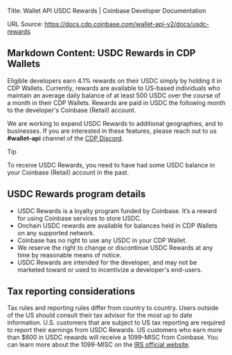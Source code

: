 Title: Wallet API USDC Rewards | Coinbase Developer Documentation

URL Source: https://docs.cdp.coinbase.com/wallet-api-v2/docs/usdc-rewards

Markdown Content:
USDC Rewards in CDP Wallets[](https://docs.cdp.coinbase.com/wallet-api-v2/docs/usdc-rewards#usdc-rewards-in-cdp-wallets "Direct link to USDC Rewards in CDP Wallets")
--------------------------------------------------------------------------------------------------------------------------------

Eligible developers earn 4.1% rewards on their USDC simply by holding it in CDP Wallets. Currently, rewards are available to US-based individuals who maintain an average daily balance of at least 500 USDC over the course of a month in their CDP Wallets. Rewards are paid in USDC the following month to the developer's Coinbase (Retail) account.

We are working to expand USDC Rewards to additional geographies, and to businesses. If you are interested in these features, please reach out to us **#wallet-api** channel of the [CDP Discord](https://discord.com/invite/cdp).

Tip

To receive USDC Rewards, you need to have had some USDC balance in your Coinbase (Retail) account in the past.

USDC Rewards program details[](https://docs.cdp.coinbase.com/wallet-api-v2/docs/usdc-rewards#usdc-rewards-program-details "Direct link to USDC Rewards program details")
--------------------------------------------------------------------------------------------------------------------------------

*   USDC Rewards is a loyalty program funded by Coinbase. It’s a reward for using Coinbase services to store USDC.
*   Onchain USDC rewards are available for balances held in CDP Wallets on any supported network.
*   Coinbase has no right to use any USDC in your CDP Wallet.
*   We reserve the right to change or discontinue USDC Rewards at any time by reasonable means of notice.
*   USDC Rewards are intended for the developer, and may not be marketed toward or used to incentivize a developer's end-users.

Tax reporting considerations[](https://docs.cdp.coinbase.com/wallet-api-v2/docs/usdc-rewards#tax-reporting-considerations "Direct link to Tax reporting considerations")
--------------------------------------------------------------------------------------------------------------------------------

Tax rules and reporting rules differ from country to country. Users outside of the US should consult their tax advisor for the most up to date information. U.S. customers that are subject to US tax reporting are required to report their earnings from USDC Rewards. US customers who earn more than $600 in USDC rewards will receive a 1099-MISC from Coinbase. You can learn more about the 1099-MISC on the [IRS official website](https://www.irs.gov/forms-pubs/about-form-1099-misc).